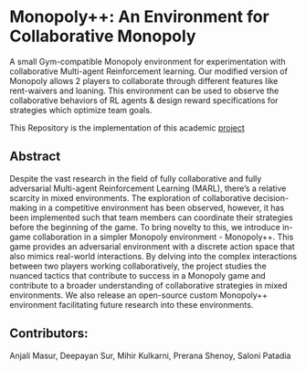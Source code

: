 # Monopoly++: An Environment for Collaborative Monopoly

A small Gym-compatible Monopoly environment for experimentation with collaborative Multi-agent Reinforcement learning. Our modified version of Monopoly allows 2 players to collaborate through different features like rent-waivers and loaning. This environment can be used to observe the collaborative behaviors of RL agents & design reward specifications for strategies which optimize team goals.

This Repository is the implementation of this academic [project](https://drive.google.com/file/d/1jDTJst8CjdWQMcaTG3Thhu_6evghgAdb/view)

## Abstract
Despite the vast research in the field of fully collaborative and fully adversarial Multi-agent Reinforcement Learning (MARL), there’s a relative scarcity in mixed environments. The exploration of collaborative decision-making in a competitive environment has been observed, however, it has been implemented such that team members can coordinate their strategies before the beginning of the game. To bring novelty to this, we introduce in-game collaboration in a simpler Monopoly environment - Monopoly++. This game provides an adversarial environment with a discrete action space that also mimics real-world interactions. By delving into the complex interactions between two players working collaboratively, the project studies the nuanced tactics that contribute to success in a Monopoly game and contribute to a broader understanding of collaborative strategies in mixed environments. We also release an open-source custom Monopoly++ environment facilitating future research into these environments.


## Contributors:
Anjali Masur, Deepayan Sur, Mihir Kulkarni, Prerana Shenoy, Saloni Patadia

